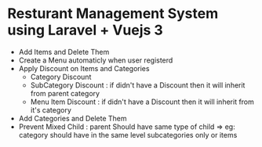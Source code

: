<h1>Resturant Management System using Laravel + Vuejs 3</h1>
<ul>
    <li>Add Items and Delete Them</li>
    <li>Create a Menu automaticly when user registerd</li>
    <li>Apply Discount on Items and Categories
        <ul>
            <li>Category Discount</li>
            <li>SubCategory Discount : if didn't have a Discount then it will inherit from parent category</li>
            <li>Menu Item Discount : if didn't have a Discount then it will inherit from it's category</li>
        </ul>
    </li>
    <li>Add Categories and Delete Them</li>
    <li>Prevent Mixed Child : parent Should have same type of child => eg: category should have in the same level
        subcategories only or items </li>

</ul>
